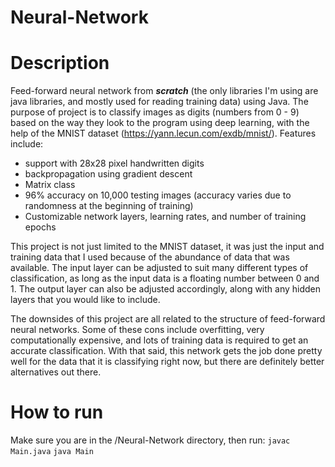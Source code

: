 # Neural-Network

Description
===========

Feed-forward neural network from ***scratch*** (the only libraries I'm using are java libraries, and mostly used for reading training data) using Java. The purpose of project is to classify images as digits (numbers from 0 - 9) based on the way they look to the program using deep learning, with the help of the MNIST dataset (https://yann.lecun.com/exdb/mnist/).
Features include:
- support with 28x28 pixel handwritten digits
- backpropagation using gradient descent
- Matrix class
- 96% accuracy on 10,000 testing images (accuracy varies due to randomness at the beginning of training)
- Customizable network layers, learning rates, and number of training epochs

This project is not just limited to the MNIST dataset, it was just the input and training data that I used because of the abundance of data that was available. The input layer can be adjusted to suit many different types of classification, as long as the input data is a floating number between 0 and 1. The output layer can also be adjusted accordingly, along with any hidden layers that you would like to include.

The downsides of this project are all related to the structure of feed-forward neural networks. Some of these cons include overfitting, very computationally expensive, and lots of training data is required to get an accurate classification. With that said, this network gets the job done pretty well for the data that it is classifying right now, but there are definitely better alternatives out there.

How to run
==========

Make sure you are in the /Neural-Network directory, then run:
`javac Main.java`
`java Main`
